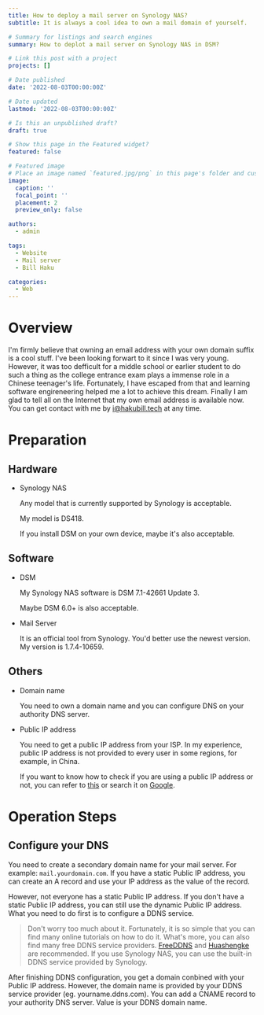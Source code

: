 ```yaml
---
title: How to deploy a mail server on Synology NAS?
subtitle: It is always a cool idea to own a mail domain of yourself.

# Summary for listings and search engines
summary: How to deplot a mail server on Synology NAS in DSM?

# Link this post with a project
projects: []

# Date published
date: '2022-08-03T00:00:00Z'

# Date updated
lastmod: '2022-08-03T00:00:00Z'

# Is this an unpublished draft?
draft: true

# Show this page in the Featured widget?
featured: false

# Featured image
# Place an image named `featured.jpg/png` in this page's folder and customize its options here.
image:
  caption: ''
  focal_point: ''
  placement: 2
  preview_only: false

authors:
  - admin

tags:
  - Website
  - Mail server
  - Bill Haku

categories:
  - Web
---
```


# Overview

I'm firmly believe that owning an email address with your own domain suffix is a cool stuff. I've been looking forwart to it since I was very young. However, it was too defficult for a middle school or earlier student to do such a thing as the college entrance exam plays a immense role in a Chinese teenager's life. Fortunately, I have escaped from that and learning software engireneering helped me a lot to achieve this dream. Finally I am glad to tell all on the Internet that my own email address is available now. You can get contact with me by [i@hakubill.tech](mailto:i@hakubill.tech) at any time.

# Preparation

## Hardware

- Synology NAS

    Any model that is currently supported by Synology is acceptable.

    My model is DS418.

    If you install DSM on your own device, maybe it's also acceptable.

## Software

- DSM

    My Synology NAS software is DSM 7.1-42661 Update 3.

    Maybe DSM 6.0+ is also acceptable.

- Mail Server

    It is an official tool from Synology. You'd better use the newest version. My version is 1.7.4-10659.

## Others

- Domain name

    You need to own a domain name and you can configure DNS on your authority DNS server.

- Public IP address

    You need to get a public IP address from your ISP. In my experience, public IP address is not provided to every user in some regions, for example, in China.

    If you want to know how to check if you are using a public IP address or not, you can refer to [this](https://www.howtogeek.com/117371/how-to-find-your-computers-private-public-ip-addresses/) or search it on [Google](https://www.google.com).

# Operation Steps

## Configure your DNS

You need to create a secondary domain name for your mail server. For example: `mail.yourdomain.com`. If you have a static Public IP address, you can create an A record and use your IP address as the value of the record.

However, not everyone has a static Public IP address. If you don't have a static Public IP address, you can still use the dynamic Public IP address. What you need to do first is to configure a DDNS service.

> Don't worry too much about it. Fortunately, it is so simple that you can find many online tutorials on how to do it. What's more, you can also find many free DDNS service providers. [FreeDDNS](https://www.hostddns.us) and [Huashengke](https://hsk.oray.com) are recommended. If you use Synology NAS, you can use the built-in DDNS service provided by Synology.

After finishing DDNS configuration, you get a domain conbined with your Public IP address. However, the domain name is provided by your DDNS service provider (eg. yourname.ddns.com). You can add a CNAME record to your authority DNS server. Value is your DDNS domain name.
